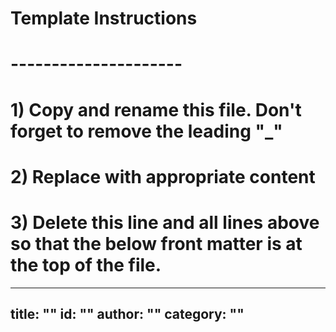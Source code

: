 # Template Instructions
# ---------------------
# 1) Copy and rename this file. Don't forget to remove the leading "_" 
# 2) Replace <Instructional text> with appropriate content
# 3) Delete this line and all lines above so that the below front matter is at the top of the file. 
---
title: "<Testing and Debugging>"
id: "<testing-and-debugging>" 
author: "<github-username>"
category: "<class-model-view-controller-etc>"
---
